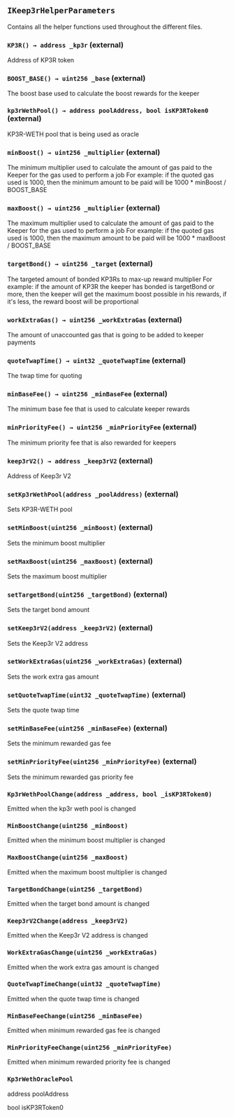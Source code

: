 ## `IKeep3rHelperParameters`

Contains all the helper functions used throughout the different files.




### `KP3R() → address _kp3r` (external)

Address of KP3R token




### `BOOST_BASE() → uint256 _base` (external)

The boost base used to calculate the boost rewards for the keeper




### `kp3rWethPool() → address poolAddress, bool isKP3RToken0` (external)

KP3R-WETH pool that is being used as oracle




### `minBoost() → uint256 _multiplier` (external)

The minimum multiplier used to calculate the amount of gas paid to the Keeper for the gas used to perform a job
        For example: if the quoted gas used is 1000, then the minimum amount to be paid will be 1000 * minBoost / BOOST_BASE




### `maxBoost() → uint256 _multiplier` (external)

The maximum multiplier used to calculate the amount of gas paid to the Keeper for the gas used to perform a job
        For example: if the quoted gas used is 1000, then the maximum amount to be paid will be 1000 * maxBoost / BOOST_BASE




### `targetBond() → uint256 _target` (external)

The targeted amount of bonded KP3Rs to max-up reward multiplier
        For example: if the amount of KP3R the keeper has bonded is targetBond or more, then the keeper will get
                     the maximum boost possible in his rewards, if it's less, the reward boost will be proportional




### `workExtraGas() → uint256 _workExtraGas` (external)

The amount of unaccounted gas that is going to be added to keeper payments




### `quoteTwapTime() → uint32 _quoteTwapTime` (external)

The twap time for quoting




### `minBaseFee() → uint256 _minBaseFee` (external)

The minimum base fee that is used to calculate keeper rewards




### `minPriorityFee() → uint256 _minPriorityFee` (external)

The minimum priority fee that is also rewarded for keepers




### `keep3rV2() → address _keep3rV2` (external)

Address of Keep3r V2




### `setKp3rWethPool(address _poolAddress)` (external)

Sets KP3R-WETH pool




### `setMinBoost(uint256 _minBoost)` (external)

Sets the minimum boost multiplier




### `setMaxBoost(uint256 _maxBoost)` (external)

Sets the maximum boost multiplier




### `setTargetBond(uint256 _targetBond)` (external)

Sets the target bond amount




### `setKeep3rV2(address _keep3rV2)` (external)

Sets the Keep3r V2 address




### `setWorkExtraGas(uint256 _workExtraGas)` (external)

Sets the work extra gas amount




### `setQuoteTwapTime(uint32 _quoteTwapTime)` (external)

Sets the quote twap time




### `setMinBaseFee(uint256 _minBaseFee)` (external)

Sets the minimum rewarded gas fee




### `setMinPriorityFee(uint256 _minPriorityFee)` (external)

Sets the minimum rewarded gas priority fee





### `Kp3rWethPoolChange(address _address, bool _isKP3RToken0)`

Emitted when the kp3r weth pool is changed




### `MinBoostChange(uint256 _minBoost)`

Emitted when the minimum boost multiplier is changed




### `MaxBoostChange(uint256 _maxBoost)`

Emitted when the maximum boost multiplier is changed




### `TargetBondChange(uint256 _targetBond)`

Emitted when the target bond amount is changed




### `Keep3rV2Change(address _keep3rV2)`

Emitted when the Keep3r V2 address is changed




### `WorkExtraGasChange(uint256 _workExtraGas)`

Emitted when the work extra gas amount is changed




### `QuoteTwapTimeChange(uint32 _quoteTwapTime)`

Emitted when the quote twap time is changed




### `MinBaseFeeChange(uint256 _minBaseFee)`

Emitted when minimum rewarded gas fee is changed




### `MinPriorityFeeChange(uint256 _minPriorityFee)`

Emitted when minimum rewarded priority fee is changed





### `Kp3rWethOraclePool`


address poolAddress


bool isKP3RToken0



